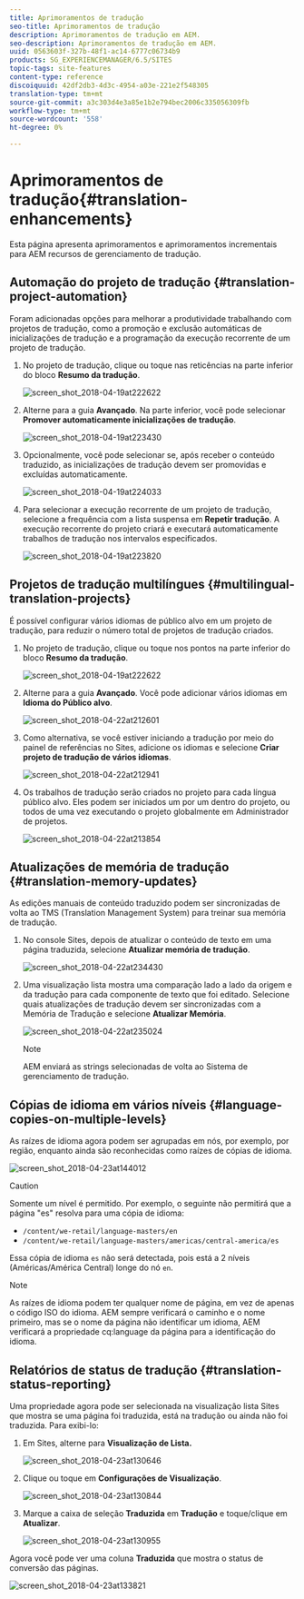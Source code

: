 ```yaml
---
title: Aprimoramentos de tradução
seo-title: Aprimoramentos de tradução
description: Aprimoramentos de tradução em AEM.
seo-description: Aprimoramentos de tradução em AEM.
uuid: 0563603f-327b-48f1-ac14-6777c06734b9
products: SG_EXPERIENCEMANAGER/6.5/SITES
topic-tags: site-features
content-type: reference
discoiquuid: 42df2db3-4d3c-4954-a03e-221e2f548305
translation-type: tm+mt
source-git-commit: a3c303d4e3a85e1b2e794bec2006c335056309fb
workflow-type: tm+mt
source-wordcount: '558'
ht-degree: 0%

---
```



# Aprimoramentos de tradução{#translation-enhancements}

Esta página apresenta aprimoramentos e aprimoramentos incrementais para AEM recursos de gerenciamento de tradução.

## Automação do projeto de tradução {#translation-project-automation}

Foram adicionadas opções para melhorar a produtividade trabalhando com projetos de tradução, como a promoção e exclusão automáticas de inicializações de tradução e a programação da execução recorrente de um projeto de tradução.

1. No projeto de tradução, clique ou toque nas reticências na parte inferior do bloco **Resumo da tradução**.

   ![screen_shot_2018-04-19at222622](assets/screen_shot_2018-04-19at222622.jpg)

1. Alterne para a guia **Avançado**. Na parte inferior, você pode selecionar **Promover automaticamente inicializações de tradução**.

   ![screen_shot_2018-04-19at223430](assets/screen_shot_2018-04-19at223430.jpg)

1. Opcionalmente, você pode selecionar se, após receber o conteúdo traduzido, as inicializações de tradução devem ser promovidas e excluídas automaticamente.

   ![screen_shot_2018-04-19at224033](assets/screen_shot_2018-04-19at224033.jpg)

1. Para selecionar a execução recorrente de um projeto de tradução, selecione a frequência com a lista suspensa em **Repetir tradução**. A execução recorrente do projeto criará e executará automaticamente trabalhos de tradução nos intervalos especificados.

   ![screen_shot_2018-04-19at223820](assets/screen_shot_2018-04-19at223820.jpg)

## Projetos de tradução multilíngues {#multilingual-translation-projects}

É possível configurar vários idiomas de público alvo em um projeto de tradução, para reduzir o número total de projetos de tradução criados.

1. No projeto de tradução, clique ou toque nos pontos na parte inferior do bloco **Resumo da tradução**.

   ![screen_shot_2018-04-19at222622](assets/screen_shot_2018-04-19at222622.jpg)

1. Alterne para a guia **Avançado**. Você pode adicionar vários idiomas em **Idioma do Público alvo**.

   ![screen_shot_2018-04-22at212601](assets/screen_shot_2018-04-22at212601.jpg)

1. Como alternativa, se você estiver iniciando a tradução por meio do painel de referências no Sites, adicione os idiomas e selecione **Criar projeto de tradução de vários idiomas**.

   ![screen_shot_2018-04-22at212941](assets/screen_shot_2018-04-22at212941.jpg)

1. Os trabalhos de tradução serão criados no projeto para cada língua público alvo. Eles podem ser iniciados um por um dentro do projeto, ou todos de uma vez executando o projeto globalmente em Administrador de projetos.

   ![screen_shot_2018-04-22at213854](assets/screen_shot_2018-04-22at213854.jpg)

## Atualizações de memória de tradução {#translation-memory-updates}

As edições manuais de conteúdo traduzido podem ser sincronizadas de volta ao TMS (Translation Management System) para treinar sua memória de tradução.

1. No console Sites, depois de atualizar o conteúdo de texto em uma página traduzida, selecione **Atualizar memória de tradução**.

   ![screen_shot_2018-04-22at234430](assets/screen_shot_2018-04-22at234430.jpg)

1. Uma visualização lista mostra uma comparação lado a lado da origem e da tradução para cada componente de texto que foi editado. Selecione quais atualizações de tradução devem ser sincronizadas com a Memória de Tradução e selecione **Atualizar Memória**.

   ![screen_shot_2018-04-22at235024](assets/screen_shot_2018-04-22at235024.jpg)

   >[!NOTE]
   >
   >AEM enviará as strings selecionadas de volta ao Sistema de gerenciamento de tradução.

## Cópias de idioma em vários níveis {#language-copies-on-multiple-levels}

As raízes de idioma agora podem ser agrupadas em nós, por exemplo, por região, enquanto ainda são reconhecidas como raízes de cópias de idioma.

![screen_shot_2018-04-23at144012](assets/screen_shot_2018-04-23at144012.jpg)

>[!CAUTION]
>
>Somente um nível é permitido. Por exemplo, o seguinte não permitirá que a página &quot;es&quot; resolva para uma cópia de idioma:
>
>* `/content/we-retail/language-masters/en`
>* `/content/we-retail/language-masters/americas/central-america/es`

>
>
Essa cópia de idioma `es` não será detectada, pois está a 2 níveis (Américas/América Central) longe do nó `en`.

>[!NOTE]
>
>As raízes de idioma podem ter qualquer nome de página, em vez de apenas o código ISO do idioma. AEM sempre verificará o caminho e o nome primeiro, mas se o nome da página não identificar um idioma, AEM verificará a propriedade cq:language da página para a identificação do idioma.

## Relatórios de status de tradução {#translation-status-reporting}

Uma propriedade agora pode ser selecionada na visualização lista Sites que mostra se uma página foi traduzida, está na tradução ou ainda não foi traduzida. Para exibi-lo:

1. Em Sites, alterne para **Visualização de Lista.**

   ![screen_shot_2018-04-23at130646](assets/screen_shot_2018-04-23at130646.jpg)

1. Clique ou toque em **Configurações de Visualização**.

   ![screen_shot_2018-04-23at130844](assets/screen_shot_2018-04-23at130844.jpg)

1. Marque a caixa de seleção **Traduzida** em **Tradução** e toque/clique em **Atualizar**.

   ![screen_shot_2018-04-23at130955](assets/screen_shot_2018-04-23at130955.jpg)

Agora você pode ver uma coluna **Traduzida** que mostra o status de conversão das páginas.

![screen_shot_2018-04-23at133821](assets/screen_shot_2018-04-23at133821.jpg)

